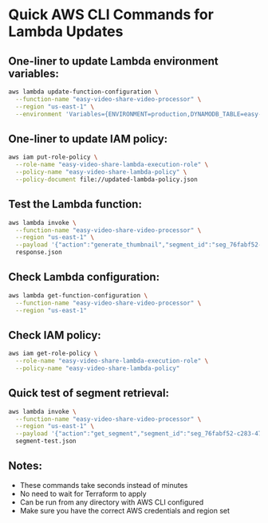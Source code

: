 # Quick AWS CLI Commands for Lambda Updates

## One-liner to update Lambda environment variables:

```bash
aws lambda update-function-configuration \
  --function-name "easy-video-share-video-processor" \
  --region "us-east-1" \
  --environment 'Variables={ENVIRONMENT=production,DYNAMODB_TABLE=easy-video-share-video-metadata,VIDEO_SEGMENTS_TABLE=easy-video-share-video-segments,S3_BUCKET=easy-video-share-silmari-dev}'
```

## One-liner to update IAM policy:

```bash
aws iam put-role-policy \
  --role-name "easy-video-share-lambda-execution-role" \
  --policy-name "easy-video-share-lambda-policy" \
  --policy-document file://updated-lambda-policy.json
```

## Test the Lambda function:

```bash
aws lambda invoke \
  --function-name "easy-video-share-video-processor" \
  --region "us-east-1" \
  --payload '{"action":"generate_thumbnail","segment_id":"seg_76fabf52-c283-47ed-b8da-87b780dc4a84_032"}' \
  response.json
```

## Check Lambda configuration:

```bash
aws lambda get-function-configuration \
  --function-name "easy-video-share-video-processor" \
  --region "us-east-1"
```

## Check IAM policy:

```bash
aws iam get-role-policy \
  --role-name "easy-video-share-lambda-execution-role" \
  --policy-name "easy-video-share-lambda-policy"
```

## Quick test of segment retrieval:

```bash
aws lambda invoke \
  --function-name "easy-video-share-video-processor" \
  --region "us-east-1" \
  --payload '{"action":"get_segment","segment_id":"seg_76fabf52-c283-47ed-b8da-87b780dc4a84_032"}' \
  segment-test.json
```

## Notes:

- These commands take seconds instead of minutes
- No need to wait for Terraform to apply
- Can be run from any directory with AWS CLI configured
- Make sure you have the correct AWS credentials and region set

